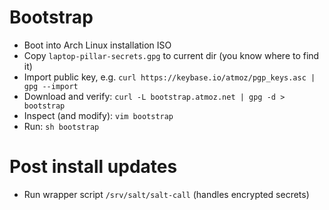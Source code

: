 # Bootstrap

* Boot into Arch Linux installation ISO
* Copy `laptop-pillar-secrets.gpg` to current dir (you know where to find it)
* Import public key, e.g. `curl https://keybase.io/atmoz/pgp_keys.asc | gpg --import`
* Download and verify: `curl -L bootstrap.atmoz.net | gpg -d > bootstrap`
* Inspect (and modify): `vim bootstrap`
* Run: `sh bootstrap`

# Post install updates

* Run wrapper script `/srv/salt/salt-call` (handles encrypted secrets)
